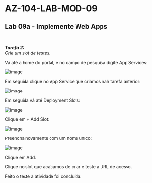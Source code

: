 # AZ-104-LAB-MOD-09

 <h2>Lab 09a - Implemente Web Apps</h2> <br>

 ***Tarefa 2:***  
    *Crie um slot de testes.*

Vá até a home do portal, e no campo de pesquisa digite App Services: 

![image](https://user-images.githubusercontent.com/107069287/196721906-587d52ed-235d-4494-a93b-fa1383428743.png)

Em seguida clique no App Service que criamos nah tarefa anterior: 

![image](https://user-images.githubusercontent.com/107069287/196722079-4c8e4d7f-c9f0-4692-bde3-92fd3578cd17.png)

Em seguida vá até Deployment Slots: 

![image](https://user-images.githubusercontent.com/107069287/196726911-69b03677-4250-464c-a323-944f4655d3f8.png)

Clique em + Add Slot: 

![image](https://user-images.githubusercontent.com/107069287/196727245-b584992f-76c5-4599-93a2-fd8f6a284af9.png)

Preencha novamente com um nome único: 

![image](https://user-images.githubusercontent.com/107069287/196727530-69cd4079-85ee-402b-867b-149996833891.png)

Clique em Add. 

Clique no slot que acabamos de criar e teste a URL de acesso. 

Feito o teste a atividade foi concluida. 